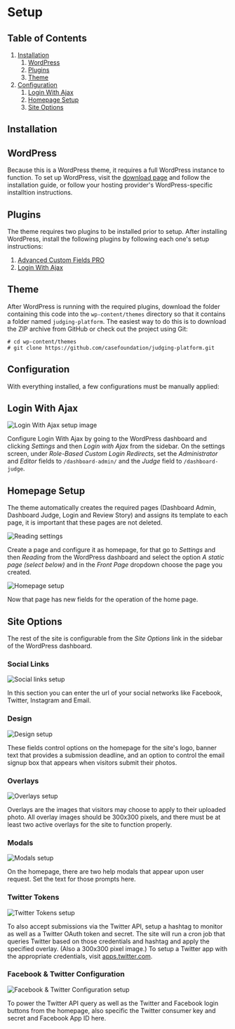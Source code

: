 # Setup

## Table of Contents

1. [Installation](#installation)
   1. [WordPress](#wordpress)
   2. [Plugins](#plugins) 	
   3. [Theme](#theme)
2. [Configuration](#configuration)
   1. [Login With Ajax](#login-with-ajax)
   2. [Homepage Setup](#homepage-setup)
   3. [Site Options](#site-options)

## Installation

## WordPress

Because this is a WordPress theme, it requires a full WordPress instance to function. To set up WordPress, visit the [download page](https://wordpress.org/download/) and follow the installation guide, or follow your hosting provider's WordPress-specific installtion instructions.

## Plugins

The theme requires two plugins to be installed prior to setup. After installing WordPress, install the following plugins by following each one's setup instructions:

1. [Advanced Custom Fields PRO](https://www.advancedcustomfields.com/)
2. [Login With Ajax](http://wordpress.org/extend/plugins/login-with-ajax/)

## Theme

After WordPress is running with the required plugins, download the folder containing this code into the `wp-content/themes` directory so that it contains a folder named `judging-platform`. The easiest way to do this is to download the ZIP archive from GitHub or check out the project using Git:

```
# cd wp-content/themes
# git clone https://github.com/casefoundation/judging-platform.git
```

## Configuration

With everything installed, a few configurations must be manually applied:

## Login With Ajax

![Login With Ajax setup image](loginwithajax_setup.png)

Configure Login With Ajax by going to the WordPress dashboard and clicking _Settings_ and then _Login with Ajax_ from the sidebar. On the settings screen, under _Role-Based Custom Login Redirects_, set the _Administrator_ and _Editor_ fields to `/dashboard-admin/` and the _Judge_ field to `/dashboard-judge`.

## Homepage Setup

The theme automatically creates the required pages (Dashboard Admin, Dashboard Judge, Login and Review Story) and assigns its template to each page, it is important that these pages are not deleted.

![Reading settings](reading_settings.png)

Create a page and configure it as homepage, for that go to _Settings_ and then _Reading_ from the WordPress dashboard and select the option _A static page (select below)_ and in the _Front Page_ dropdown choose the page you created.

![Homepage setup](homepage_setup.png)

Now that page has new fields for the operation of the home page.

## Site Options

The rest of the site is configurable from the _Site Options_ link in the sidebar of the WordPress dashboard.

### Social Links

![Social links setup](siteoptions_social.png)

In this section you can enter the url of your social networks like Facebook, Twitter, Instagram and Email.

### Design

![Design setup](siteoptions_design.png)

These fields control options on the homepage for the site's logo, banner text that provides a submission deadline, and an option to control the email signup box that appears when visitors submit their photos.

### Overlays

![Overlays setup](siteoptions_overlays.png)

Overlays are the images that visitors may choose to apply to their uploaded photo. All overlay images should be 300x300 pixels, and there must be at least two active overlays for the site to function properly.

### Modals

![Modals setup](siteoptions_modals.png)

On the homepage, there are two help modals that appear upon user request. Set the text for those prompts here.

### Twitter Tokens

![Twitter Tokens setup](siteoptions_tokens.png)

To also accept submissions via the Twitter API, setup a hashtag to monitor as well as a Twitter OAuth token and secret. The site will run a cron job that queries Twitter based on those credentials and hashtag and apply the specified overlay. (Also a 300x300 pixel image.) To setup a Twitter app with the appropriate credentials, visit [apps.twitter.com](https://apps.twitter.com/).

### Facebook & Twitter Configuration

![Facebook & Twitter Configuration setup](siteoptions_facebooktwitter.png)

To power the Twitter API query as well as the Twitter and Facebook login buttons from the homepage, also specific the Twitter consumer key and secret and Facebook App ID here.
